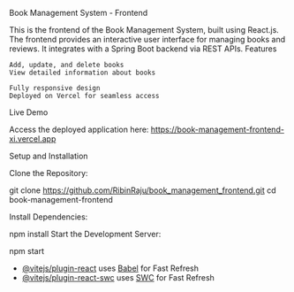Book Management System - Frontend

This is the frontend of the Book Management System, built using React.js. The frontend provides an interactive user interface for managing books and reviews. It integrates with a Spring Boot backend via REST APIs.
Features

    Add, update, and delete books
    View detailed information about books
    
    Fully responsive design
    Deployed on Vercel for seamless access

Live Demo

Access the deployed application here: https://book-management-frontend-xi.vercel.app


Setup and Installation

Clone the Repository:

git clone https://github.com/RibinRaju/book_management_frontend.git
cd book-management-frontend

Install Dependencies:

npm install
Start the Development Server:

npm start


- [@vitejs/plugin-react](https://github.com/vitejs/vite-plugin-react/blob/main/packages/plugin-react/README.md) uses [Babel](https://babeljs.io/) for Fast Refresh
- [@vitejs/plugin-react-swc](https://github.com/vitejs/vite-plugin-react-swc) uses [SWC](https://swc.rs/) for Fast Refresh
